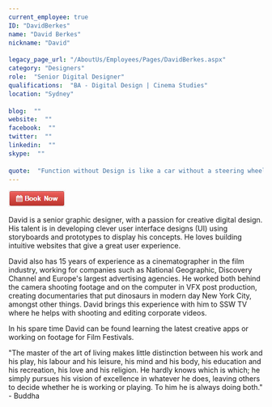 ```yaml
---
current_employee: true
ID: "DavidBerkes"
name: "David Berkes"
nickname: "David"

legacy_page_url: "/AboutUs/Employees/Pages/DavidBerkes.aspx"
category: "Designers"
role:  "Senior Digital Designer"
qualifications:  "BA - Digital Design | Cinema Studies"
location: "Sydney"

blog:  ""
website:  ""
facebook:  ""
twitter:  ""
linkedin:  ""
skype:  ""

quote:  "Function without Design is like a car without a steering wheel"
---
```


[![BookNow.png](./Images/Bio/BookNow.png)](http://veethere.com/With/DavidBerkes) 
  

David is a senior graphic designer, with a passion for creative digital design. His talent is in developing clever user interface designs (UI) using storyboards and prototypes to display his concepts. He loves building intuitive websites that give a great user experience.

David also has 15 years of experience as a cinematographer in the film industry, working for companies such as National Geographic, Discovery Channel and Europe's largest advertising agencies. He worked both behind the camera shooting footage and on the computer in VFX post production, creating documentaries that put dinosaurs in modern day New York City, amongst other things. David brings this experience with him to SSW TV where he helps with shooting and editing corporate videos.

In his spare time David can be found learning the latest creative apps or working on footage for Film Festivals.

 "The master of the art of living makes little distinction between his work and his play, his labour and his leisure, his mind and his body, his education and his recreation, his love and his religion. He hardly knows which is which; he simply pursues his vision of excellence in whatever he does, leaving others to decide whether he is working or playing. To him he is always doing both." - Buddha   